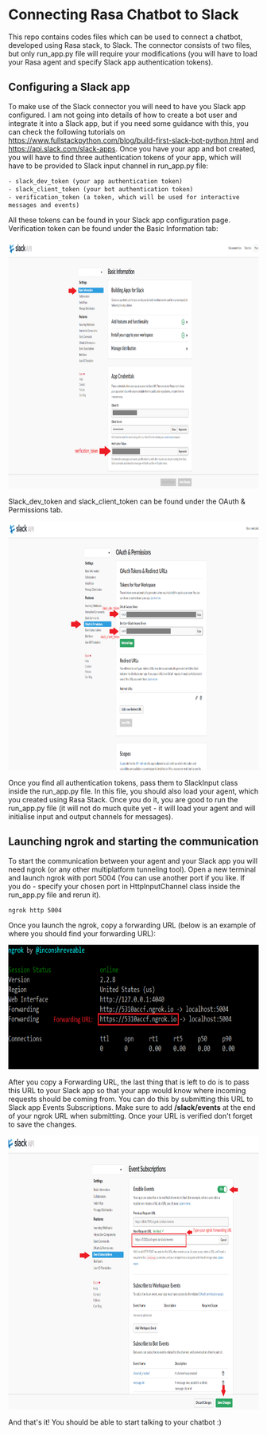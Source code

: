 [//]: # (Image References)

[image1]: ./Pictures/requirements.png "img1"
[image2]: ./Pictures/spacy_model.png "img2"
[image3]: ./Pictures/apixu.png "img3"
[image4]: ./Pictures/npm.png "img4"



# Connecting Rasa Chatbot to Slack

This repo contains codes files which can be used to connect a chatbot, developed using Rasa stack, to Slack. The connector consists of two files, but only run_app.py file will require your modifications (you will have to load your Rasa agent and specify Slack app authentication tokens).

## Configuring a Slack app

To make use of the Slack connector you will need to have you Slack app configured. I am not going into details of how to create a bot user and integrate it into a Slack app, but if you need some guidance with this, you can check the following tutorials on https://www.fullstackpython.com/blog/build-first-slack-bot-python.html and https://api.slack.com/slack-apps. Once you have your app and bot created, you will have to find three authentication tokens of your app, which will have to be provided to Slack input channel in run_app.py file:
    
    - slack_dev_token (your app authentication token)
    - slack_client_token (your bot authentication token)
    - verification_token (a token, which will be used for interactive messages and events)
    
All these tokens can be found in your Slack app configuration page. Verification token can be found under the Basic Information tab:

<p align="center">
  <img width="1000" height=500" src="./Pictures/verification_token.png">
</p>


Slack_dev_token and slack_client_token can be found under the OAuth & Permissions tab.

<p align="center">
  <img width="900" height=500" src="./Pictures/tokens.png">
</p>

Once you find all authentication tokens, pass them to SlackInput class inside the run_app.py file. In this file, you should also load your agent, which you created using Rasa Stack. Once you do it, you are good to run the run_app.py file (it will not do much quite yet - it will load your agent and will initialise input and output channels for messages).


## Launching ngrok and starting the communication

To start the communication between your agent and your Slack app you will need ngrok (or any other multiplatform tunneling tool). Open a new terminal and launch ngrok with port 5004 (You can use another port if you like. If you do - specify your chosen port in HttpInputChannel class inside the run_app.py file and rerun it).

    ngrok http 5004 
    
Once you launch the ngrok, copy a forwarding URL (below is an example of where you should find your forwarding URL):

<p align="center">
  <img width="700" height=250" src="./Pictures/forwarding_url.png">
</p>


After you copy a Forwarding URL, the last thing that is left to do is to pass this URL to your Slack app so that your app would know where incoming requests should be coming from. You can do this by submitting this URL to Slack app Events Subscriptions. Make sure to add **/slack/events** at the end of your ngrok URL when submitting. Once your URL is verified don't forget to save the changes.

<p align="center">
  <img width="900" height=550" src="./Pictures/event_subscriptions.png">
</p>

And that's it! You should be able to start talking to your chatbot :)
